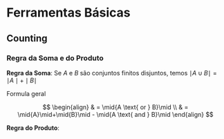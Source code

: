 # Ferramentas Básicas

## Counting
### Regra da Soma e do Produto

**Regra da Soma**: Se $A$ e $B$ são conjuntos finitos disjuntos, temos $\mid A \cup B \mid = \mid A \mid + \mid B \mid$

Formula geral

$$
\begin{align}
& = \mid{A \text{ or } B}\mid \\
& = \mid{A}\mid+\mid{B}\mid - \mid{A \text{ and } B}\mid
\end{align}
$$

**Regra do Produto**: 
